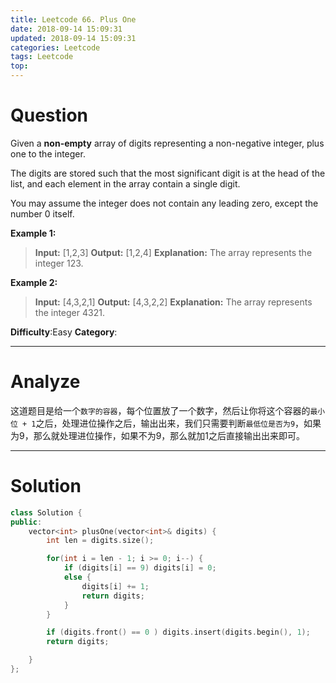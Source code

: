 ```yaml
---
title: Leetcode 66. Plus One
date: 2018-09-14 15:09:31
updated: 2018-09-14 15:09:31
categories: Leetcode
tags: Leetcode
top:
---
```


# Question

Given a  **non-empty**  array of digits representing a non-negative integer, plus one to the integer.

The digits are stored such that the most significant digit is at the head of the list, and each element in the array contain a single digit.

You may assume the integer does not contain any leading zero, except the number 0 itself.

**Example 1:**
>**Input:** [1,2,3]
**Output:** [1,2,4]
**Explanation:** The array represents the integer 123.

**Example 2:**
>**Input:** [4,3,2,1]
**Output:** [4,3,2,2]
**Explanation:** The array represents the integer 4321.

**Difficulty**:Easy
**Category**:

<!--more-->
******

# Analyze

这道题目是给一个`数字的容器`，每个位置放了一个数字，然后让你将这个容器的`最小位 + 1`之后，处理进位操作之后，输出出来，我们只需要判断`最低位是否为9`，如果为9，那么就处理进位操作，如果不为9，那么就加1之后直接输出出来即可。
******

# Solution

```cpp
class Solution {
public:
    vector<int> plusOne(vector<int>& digits) {
        int len = digits.size();

        for(int i = len - 1; i >= 0; i--) {
            if (digits[i] == 9) digits[i] = 0;
            else {
                digits[i] += 1;
                return digits;
            }
        }

        if (digits.front() == 0 ) digits.insert(digits.begin(), 1);
        return digits;

    }
};
```